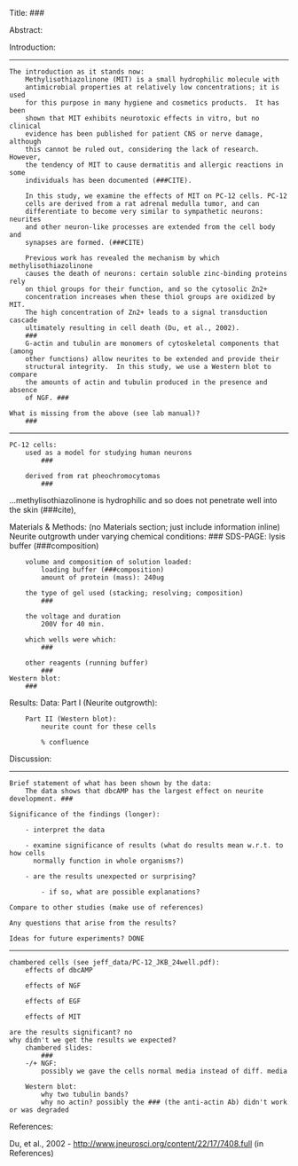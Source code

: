 Title: ###

Abstract:

Introduction:



















---
    The introduction as it stands now:
        Methylisothiazolinone (MIT) is a small hydrophilic molecule with
        antimicrobial properties at relatively low concentrations; it is used
        for this purpose in many hygiene and cosmetics products.  It has been
        shown that MIT exhibits neurotoxic effects in vitro, but no clinical
        evidence has been published for patient CNS or nerve damage, although
        this cannot be ruled out, considering the lack of research.  However,
        the tendency of MIT to cause dermatitis and allergic reactions in some
        individuals has been documented (###CITE).

        In this study, we examine the effects of MIT on PC-12 cells. PC-12
        cells are derived from a rat adrenal medulla tumor, and can
        differentiate to become very similar to sympathetic neurons: neurites
        and other neuron-like processes are extended from the cell body and
        synapses are formed. (###CITE)

        Previous work has revealed the mechanism by which methylisothiazolinone
        causes the death of neurons: certain soluble zinc-binding proteins rely
        on thiol groups for their function, and so the cytosolic Zn2+
        concentration increases when these thiol groups are oxidized by MIT.
        The high concentration of Zn2+ leads to a signal transduction cascade
        ultimately resulting in cell death (Du, et al., 2002).
        ###
        G-actin and tubulin are monomers of cytoskeletal components that (among
        other functions) allow neurites to be extended and provide their
        structural integrity.  In this study, we use a Western blot to compare
        the amounts of actin and tubulin produced in the presence and absence
        of NGF. ###
    
    What is missing from the above (see lab manual)?
        ###
---



















    PC-12 cells:
        used as a model for studying human neurons
            ###

        derived from rat pheochromocytomas
            ###

...methylisothiazolinone is hydrophilic and so does not penetrate well into the skin (###cite), 

Materials & Methods:
    (no Materials section; just include information inline)
    Neurite outgrowth under varying chemical conditions:
        ###
    SDS-PAGE:
        lysis buffer (###composition)

        volume and composition of solution loaded:
            loading buffer (###composition)
            amount of protein (mass): 240ug

        the type of gel used (stacking; resolving; composition)
            ###
        
        the voltage and duration
            200V for 40 min.

        which wells were which:
            ###
        
        other reagents (running buffer)
            ###
    Western blot:
        ###

Results:
    Data:
        Part I (Neurite outgrowth):

        Part II (Western blot):
            neurite count for these cells

            % confluence

Discussion:

---
    Brief statement of what has been shown by the data:
        The data shows that dbcAMP has the largest effect on neurite development. ###

    Significance of the findings (longer):

        - interpret the data

        - examine significance of results (what do results mean w.r.t. to how cells
          normally function in whole organisms?)

        - are the results unexpected or surprising?
            
            - if so, what are possible explanations?

    Compare to other studies (make use of references)

    Any questions that arise from the results?

    Ideas for future experiments? DONE
---

    chambered cells (see jeff_data/PC-12_JKB_24well.pdf):
        effects of dbcAMP

        effects of NGF

        effects of EGF

        effects of MIT

    are the results significant? no
    why didn't we get the results we expected?
        chambered slides:
            ###
        -/+ NGF:
            possibly we gave the cells normal media instead of diff. media

        Western blot:
            why two tubulin bands?
            why no actin? possibly the ### (the anti-actin Ab) didn't work or was degraded


References:

Du, et al., 2002 - http://www.jneurosci.org/content/22/17/7408.full (in References)
